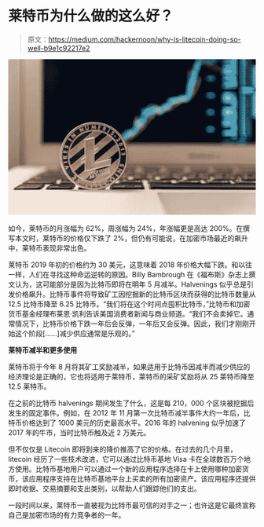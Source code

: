 # 莱特币为什么做的这么好？

> 原文：<https://medium.com/hackernoon/why-is-litecoin-doing-so-well-b9e1c92217e2>

![](img/ddde3a4854a7d45fe6c068888ef8df80.png)

如今，莱特币的月涨幅为 62%，周涨幅为 24%，年涨幅更是高达 200%。在撰写本文时，莱特币的价格仅下跌了 2%，但仍有可能说，在加密市场最近的飙升中，莱特币表现非常出色。

莱特币 2019 年初的价格约为 30 美元，这意味着 2018 年价格大幅下跌。和以往一样，人们在寻找这种命运逆转的原因。Billy Bambrough 在《福布斯》杂志上撰文认为，这可能部分是因为比特币即将在明年 5 月减半。Halvenings 似乎总是引发价格飙升。比特币事件将导致矿工因挖掘新的比特币区块而获得的比特币数量从 12.5 比特币降至 6.25 比特币。“我们将在这个时间点囤积比特币，”比特币和加密货币基金经理布莱恩·凯利告诉美国消费者新闻与商业频道。“我们不会卖掉它。通常情况下，比特币价格下跌一年后会反弹，一年后又会反弹。因此，我们才刚刚开始这个阶段[……]减少供应通常是乐观的。”

**莱特币减半和更多使用**

莱特币将于今年 8 月将其矿工奖励减半，如果适用于比特币因减半而减少供应的经济理论是正确的，它也将适用于莱特币，莱特币的采矿奖励将从 25 莱特币降至 12.5 莱特币。

在之前的比特币 halvenings 期间发生了什么，这是每 210，000 个区块被挖掘后发生的固定事件。例如，在 2012 年 11 月第一次比特币减半事件大约一年后，比特币价格达到了 1000 美元的历史最高水平。2016 年的 halvening 似乎加速了 2017 年的牛市，当时比特币触及近 2 万美元。

但不仅仅是 Litecoin 即将到来的降价推高了它的价格。在过去的几个月里，litecoin 经历了一些技术改进，它可以通过比特币基地 Visa 卡在全球数百万个地方使用。比特币基地用户可以通过一个新的应用程序选择在卡上使用哪种加密货币，该应用程序支持在比特币基地平台上买卖的所有加密资产。该应用程序还提供即时收据、交易摘要和支出类别，以帮助人们跟踪他们的支出。

一段时间以来，莱特币一直被视为比特币最可信的对手之一；也许这是它最终宣称自己是加密市场的有力竞争者的一年。